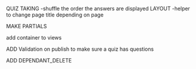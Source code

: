 QUIZ TAKING
    -shuffle the order the answers are displayed
LAYOUT
    -helper to change page title depending on page

MAKE PARTIALS

add container to views

ADD Validation on publish to make sure a quiz has questions

ADD DEPENDANT_DELETE